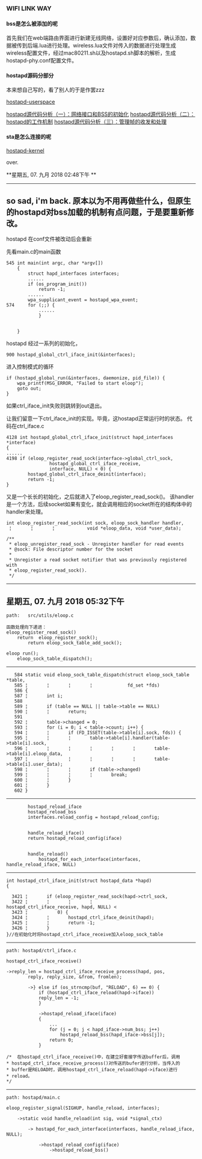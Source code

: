 ### WIFI LINK WAY

#### bss是怎么被添加的呢

首先我们在web端路由界面进行新建无线网络，设置好对应参数后，确认添加，数据被传到后端.lua进行处理。wireless.lua文件对传入的数据进行处理生成wireless配置文件，经过mac80211.sh以及hostapd.sh脚本的解析，生成hostapd-phy.conf配置文件。

#### hostapd源码分部分

本来想自己写的，看了别人的于是作罢zzz

[hostapd-userspace](https://blog.csdn.net/xpbob/article/details/52414367) 

[hostapd源代码分析（一）：网络接口和BSS的初始化](https://blog.csdn.net/xpbob/article/details/52414367) 
[hostapd源代码分析（二）：hostapd的工作机制](https://blog.csdn.net/tmwiajd/article/details/41621571) 
[hostapd源代码分析（三）：管理帧的收发和处理](https://blog.csdn.net/tmwiajd/article/details/41621571) 
#### sta是怎么连接的呢
[hostapd-kernel](https://blog.csdn.net/xpbob/article/details/52414367) 

over.

**星期五, 07. 九月 2018 02:48下午 **

-----------------
so sad, i'm back.
原本以为不用再做些什么，但原生的hostapd对bss加载的机制有点问题，于是要重新修改。
--------------------------------------
hostapd 在conf文件被改动后会重新

先看main.c的main函数
	
	545 int main(int argc, char *argv[])
	 	{
	 		struct hapd_interfaces interfaces;
	 		......
			if (os_program_init())
				return -1;
			......
			wpa_supplicant_event = hostapd_wpa_event;
	574		for (;;) {
				......
				}
	
	
		}
hostapd 经过一系列的初始化，
	
	900	hostapd_global_ctrl_iface_init(&interfaces);
进入控制模式的循环
	
	if (hostapd_global_run(&interfaces, daemonize, pid_file)) {
		wpa_printf(MSG_ERROR, "Failed to start eloop");
		goto out;
	}
如果ctrl_iface_init失败则跳转到out退出。

让我们留意一下ctrl_iface_init的实现。毕竟，这hostapd正常运行时的状态。
代码在ctrl_iface.c 
	
	4128 int hostapd_global_ctrl_iface_init(struct hapd_interfaces *interface)
	{
	......
	4198 if (eloop_register_read_sock(interface->global_ctrl_sock,
					hostapd_global_ctrl_iface_receive, 
					interface, NULL) < 0) { 
			hostapd_global_ctrl_iface_deinit(interface); 
			return -1;
	}
又是一个长长的初始化，之后就进入了eloop_register_read_sock()。
该handler是一个方法，后续socket如果有变化，就会调用相应的socket所在的结构体中的handler来处理。

  	int eloop_register_read_sock(int sock, eloop_sock_handler handler,
	 ¦       ¦       ¦            void *eloop_data, void *user_data);
  
	/**
  	 * eloop_unregister_read_sock - Unregister handler for read events
   	 * @sock: File descriptor number for the socket
   	 *
   	 * Unregister a read socket notifier that was previously registered with
   	 * eloop_register_read_sock().
   	 */
   	 
   ---------------------------
   星期五, 07. 九月 2018 05:32下午 
   ---------------------------
 	path:   src/utils/eloop.c
 	
   	函数处理向下递进：
   	eloop_register_read_sock()
   		return  eloop_register_sock();
   			return eloop_sock_table_add_sock();
   			
   	eloop run();
   		eloop_sock_table_dispatch();
-----------------------------
	   584 static void eloop_sock_table_dispatch(struct eloop_sock_table *table,
	   585 ¦       ¦       ¦       ¦             fd_set *fds)
	   586 {
	   587 ¦       int i;
	   588 
	   589 ¦       if (table == NULL || table->table == NULL)
 	   590 ¦       ¦       return;
 	   591 
	   592 ¦       table->changed = 0;
	   593 ¦       for (i = 0; i < table->count; i++) {
	   594 ¦       ¦       if (FD_ISSET(table->table[i].sock, fds)) {
	   595 ¦       ¦       ¦       table->table[i].handler(table->table[i].sock,
	   596 ¦       ¦       ¦       ¦       ¦       ¦       table->table[i].eloop_data,
	   597 ¦       ¦       ¦       ¦       ¦       ¦       table->table[i].user_data);
	   598 ¦       ¦       ¦       if (table->changed)
	   599 ¦       ¦       ¦       ¦       break;
	   600 ¦       ¦       }
	   601 ¦       }
	   602 }
---------------------------------------------

			hostapd_reload_iface
			hostapd_reload_bss
			interfaces.reload_config = hostapd_reload_config;
			
			
			handle_reload_iface()
			return hostapd_reload_config(iface)
			
			
			handle_reload()
				hostapd_for_each_interface(interfaces, handle_reload_iface, NULL)
			
-----------------------------

	int hostapd_ctrl_iface_init(struct hostapd_data *hapd)
	{
	
	  3421 ¦       if (eloop_register_read_sock(hapd->ctrl_sock, 
	  3422 ¦       ¦       ¦       ¦            hostapd_ctrl_iface_receive, hapd, NULL) <
	  3423 ¦           0) {
	  3424 ¦       ¦       hostapd_ctrl_iface_deinit(hapd); 
	  3425 ¦       ¦       return -1; 
	  3426 ¦       } 
	}//在初始化时将hostapd_ctrl_iface_receive加入eloop_sock_table
----------------------------------------------
	path: hostapd/ctrl_iface.c
	
	hostapd_ctrl_iface_receive()
	
	->reply_len = hostapd_ctrl_iface_receive_process(hapd, pos,
			reply, reply_size, &from, fromlen);
			
			->} else if (os_strncmp(buf, "RELOAD", 6) == 0) {
				if (hostapd_ctrl_iface_reload(hapd->iface))
				reply_len = -1;
				}
				
				->hostapd_reload_iface(iface)
				{
					...
					for (j = 0; j < hapd_iface->num_bss; j++)
						hostapd_reload_bss(hapd_iface->bss[j]);
					return 0;
				}
				
	/*  在hostapd_ctrl_iface_receive()中，在建立好套接字传送buffer后，调用
	* hostapd_ctrl_iface_receive_process()对传送的bufer进行分析，当传入的
	* buffer是RELOAD时，调用hostapd_ctrl_iface_reload(hapd->iface)进行
	* reload。
	*/
-----------------------------
	path: hostapd/main.c
	
	eloop_register_signal(SIGHUP, handle_reload, interfaces);
	
		->static void handle_reload(int sig, void *signal_ctx)
		
			-> hostapd_for_each_interface(interfaces, handle_reload_iface, NULL);
				
				->hostapd_reload_config(iface)
					->hostapd_reload_bss()
	


   	 
   	 